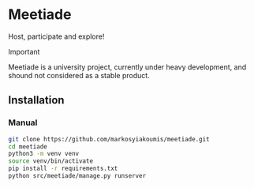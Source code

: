 # Meetiade
Host, participate and explore!

> [!IMPORTANT]
> Meetiade is a university project, currently under heavy development, and shound not considered as a stable product.

## Installation
### Manual
```bash
git clone https://github.com/markosyiakoumis/meetiade.git
cd meetiade
python3 -m venv venv
source venv/bin/activate
pip install -r requirements.txt
python src/meetiade/manage.py runserver
```
